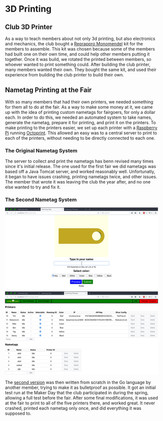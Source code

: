 # 3D Printing

## Club 3D Printer

As a way to teach members about not only 3d printing, but also electronics and mechanics, the club bought a [Reprappro Monomendel](https://reprappro.com/documentation/mendel-tricolour/) kit for the members to assemble. This kit was chosen because some of the members had built one on their own time, and could help other members putting it together. Once it was build, we rotated the printed between members, so whoever wanted to print something could. After building the club printer, many members wanted their own. They bought the same kit, and used their experience from building the club printer to build their own.

## Nametag Printing at the Fair

With so many members that had their own printers, we needed something for them all to do at the fair. As a way to make some money at it, we came up with the idea of printing custom nametags for fairgoers, for only a dollar each. In order to do this, we needed an automated system to take names, generate the nametag, prepare it for printing, and print it on the printers. To make printing to the printers easier, we set up each printer with a [Raspberry Pi](https://raspberrypi.org) running [Octoprint](http://octoprint.org). This allowed an easy was to a central server to print to each of the printers, without needing to be directly connected to each one.

### The Original Nametag System

The server to collect and print the nametags has benn revised many times since it's initial release. The one used for the first fair we did nametags was based off a Java Tomcat server, and worked reasonably well. Unfortunatly, it began to have issues crashing, printing nametags twice, and other issues. The member that wrote it was leaving the club the year after, and no one else wanted to try and fix it. 

### The Second Nametag System

![Input Page](nametagpretty.png)
![Manager Page](nametagmanager.png)

The [second version](https://github.com/Robostorm/Nametag-Auto-Printing) was then written from scratch in the Go language by another member, trying to make it as bulletproof as possible. It got an initial test run at the Maker Day that the club participated in during the spring, allowing a full test before the fair. After some final modifications, it was used at the fair to print to all of the five printers there, and worked great. It never crashed, printed each nametag only once, and did everything it was supposed to.

